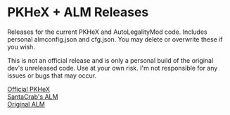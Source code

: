 PKHeX + ALM Releases
=====
<div>
Releases for the current PKHeX and AutoLegalityMod code. Includes personal almconfig.json and cfg.json. You may delete or overwrite these if you wish.<br>

This is not an official release and is only a personal build of the original dev's unreleased code. Use at your own risk. I'm not responsible for any issues or bugs that may occur.<br>

<a href="https://github.com/kwsch/PKHeX">Official PKHeX</a><br>
<a href="https://github.com/santacrab2/PKHeX-Plugins">SantaCrab's ALM</a><br>
<a href="https://github.com/architdate/PKHeX-Plugins">Original ALM</a><br>
</div>
